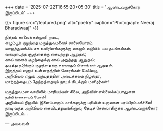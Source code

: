 +++
date = '2025-07-22T16:55:20+05:30'
title = 'ஆண்டவருக்கோர் இருப்பிடம்'
+++

{{< figure src="/featured.png" alt="poetry" caption="Photograph: Neeraj Bharadwaaj" >}}

நித்தம் காலைக் கல்லூரி நடை,<br>
எழும்பூர் குழந்தை மருத்துவமனைச் சாலையோரம்.<br>
வாழத்துவங்கிய சக உயிரினங்களுக்கு வாழும் வழியில் பல தடங்கல்கள்.<br>
கையுடைந்த குழந்தைக்கு கையற்றது ஆறுதல்; <br>
கால் ஊனக் குழந்தைக்கு கால் அறுத்தது ஆறுதல்; <br>
துடித்து நடுங்கும் குழந்தைக்கு சகவயதுப் பிணங்கள் ஆறுதல்.<br>
இருத்தல் எனும் உன்னதத்தின் கோரங்கள் மேலெழ, <br>
அறிவியல் எனும் அற்புதத்தின் அடைக்கலம் நிழல்தர, <br>
மாற்றத்தையும் தேற்றத்தையும் நாடிக் கிடக்கும் மனிதர்கள்! <br>

மருத்துவமன வாயிலில் மாரியம்மன் சிலை, அறிவின் எல்லைக்கப்பாலுள்ள நம்பிக்கையைப் போல்! <br>
அறிவியல் நிழலில் இளைப்பாரும் மாக்களுக்கு பரிவின் உருவான பரப்பிரம்மச்சிலை! <br>
நாடி வந்த அறிவியல் கைவிடத்துவங்கினால், தேடிச் செல்லாதிருக்க ஆண்டவருக்கோர் இருப்பிடம்...<br>

— அயலவன்
